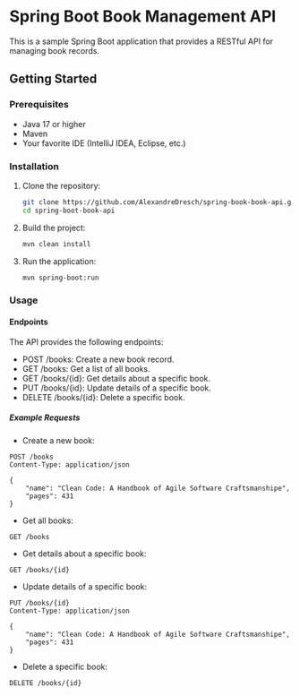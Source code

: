 # Spring Boot Book Management API

This is a sample Spring Boot application that provides a RESTful API for managing book records.

## Getting Started

### Prerequisites

- Java 17 or higher
- Maven
- Your favorite IDE (IntelliJ IDEA, Eclipse, etc.)

### Installation

1. Clone the repository:
   ```bash
   git clone https://github.com/AlexandreDresch/spring-book-book-api.git
   cd spring-boot-book-api
   ```
2. Build the project:
    ```bash
   mvn clean install
    ```

3. Run the application:
    ```bash
   mvn spring-boot:run
    ```

### Usage

#### Endpoints
The API provides the following endpoints:

- POST /books: Create a new book record.
- GET /books: Get a list of all books.
- GET /books/{id}: Get details about a specific book.
- PUT /books/{id}: Update details of a specific book.
- DELETE /books/{id}: Delete a specific book.

##### Example Requests

- Create a new book:
```http
POST /books
Content-Type: application/json

{
    "name": "Clean Code: A Handbook of Agile Software Craftsmanshipe",
    "pages": 431
}
```

- Get all books:
```http
GET /books
```

- Get details about a specific book:
```http
GET /books/{id}
```

- Update details of a specific book:
```http
PUT /books/{id}
Content-Type: application/json

{
    "name": "Clean Code: A Handbook of Agile Software Craftsmanshipe",
    "pages": 431
}
```

- Delete a specific book:
```http
DELETE /books/{id}
```
